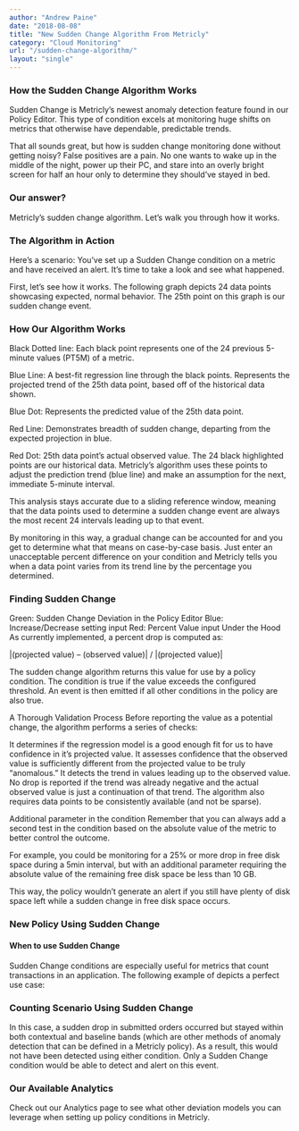 ```yaml
---
author: "Andrew Paine"
date: "2018-08-08"
title: "New Sudden Change Algorithm From Metricly"
category: "Cloud Monitoring"
url: "/sudden-change-algorithm/"
layout: "single"
---
```


### How the Sudden Change Algorithm Works

Sudden Change is Metricly’s newest anomaly detection feature found in our Policy Editor. This type of condition excels at monitoring huge shifts on metrics that otherwise have dependable, predictable trends.

That all sounds great, but how is sudden change monitoring done without getting noisy? False positives are a pain. No one wants to wake up in the middle of the night, power up their PC, and stare into an overly bright screen for half an hour only to determine they should’ve stayed in bed.

### Our answer?

Metricly’s sudden change algorithm. Let’s walk you through how it works.

### The Algorithm in Action
Here’s a scenario: You’ve set up a Sudden Change condition on a metric and have received an alert. It’s time to take a look and see what happened.

First, let’s see how it works. The following graph depicts 24 data points showcasing expected, normal behavior. The 25th point on this graph is our sudden change event.


### How Our Algorithm Works

Black Dotted line: Each black point represents one of the 24 previous 5-minute values (PT5M) of a metric.

Blue Line: A best-fit regression line through the black points. Represents the projected trend of the 25th data point, based off of the historical data shown.

Blue Dot: Represents the predicted value of the 25th data point.

Red Line: Demonstrates breadth of sudden change, departing from the expected projection in blue.

Red Dot: 25th data point’s actual observed value.
The 24 black highlighted points are our historical data. Metricly’s algorithm uses these points to adjust the prediction trend (blue line) and make an assumption for the next, immediate 5-minute interval.

This analysis stays accurate due to a sliding reference window, meaning that the data points used to determine a sudden change event are always the most recent 24 intervals leading up to that event.

By monitoring in this way, a gradual change can be accounted for and you get to determine what that means on case-by-case basis. Just enter an unacceptable percent difference on your condition and Metricly tells you when a data point varies from its trend line by the percentage you determined.


### Finding Sudden Change

Green: Sudden Change Deviation in the Policy Editor
Blue: Increase/Decrease setting input
Red: Percent Value input
Under the Hood
As currently implemented, a percent drop is computed as:

|(projected value) – (observed value)| / |(projected value)|

The sudden change algorithm returns this value for use by a policy condition. The condition is true if the value exceeds the configured threshold. An event is then emitted if all other conditions in the policy are also true.

A Thorough Validation Process
Before reporting the value as a potential change, the algorithm performs a series of checks:

It determines if the regression model is a good enough fit for us to have confidence in it’s projected value.
It assesses confidence that the observed value is sufficiently different from the projected value to be truly “anomalous.”
It detects the trend in values leading up to the observed value.
No drop is reported if the trend was already negative and the actual observed value is just a continuation of that trend. The algorithm also requires data points to be consistently available (and not be sparse).

Additional parameter in the condition
Remember that you can always add a second test in the condition based on the absolute value of the metric to better control the outcome.

For example, you could be monitoring for a 25% or more drop in free disk space during a 5min interval, but with an additional parameter requiring the absolute value of the remaining free disk space be less than 10 GB.

This way, the policy wouldn’t generate an alert if you still have plenty of disk space left while a sudden change in free disk space occurs.


### New Policy Using Sudden Change

#### When to use Sudden Change

Sudden Change conditions are especially useful for metrics that count transactions in an application. The following example of depicts a perfect use case:


### Counting Scenario Using Sudden Change

In this case, a sudden drop in submitted orders occurred but stayed within both contextual and baseline bands (which are other methods of anomaly detection that can be defined in a Metricly policy). As a result, this would not have been detected using either condition. Only a Sudden Change condition would be able to detect and alert on this event.

### Our Available Analytics
Check out our Analytics page to see what other deviation models you can leverage when setting up policy conditions in Metricly.
